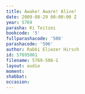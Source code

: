 ```yaml
---
title: Awake! Aware! Alive!
date: 2009-08-29 00:00:00 Z
year: 5769
parasha: Ki Teitzei
bookcode: '5'
fullparashacode: '506'
parashacode: '506'
author: Rabbi Eliezer Hirsch
id: 57695061
filename: 5769-506-1
layout: audio
moment: 
shabbat: 
occasion: 
---
```


